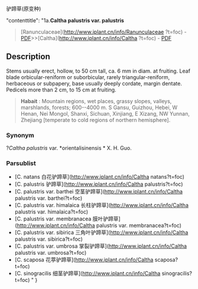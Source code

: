驴蹄草(原变种)

 

  "contenttitle": "1a.**Caltha palustris var. palustris**

> [Ranunculaceae](http://www.iplant.cn/info/Ranunculaceae ?t=foc) - [PDF](http://iplant.cn/foc/pdf/Ranunculaceae.pdf)>>[Caltha](http://www.iplant.cn/info/Caltha ?t=foc) - [PDF](http://www.iplant.cn/foc/pdf/Caltha.pdf)

## Description

Stems usually erect, hollow, to 50 cm tall, ca. 6 mm in diam. at fruiting. Leaf blade orbicular-reniform or suborbicular, rarely triangular-reniform, herbaceous or subpapery, base usually deeply cordate, margin dentate. Pedicels more than 2 cm, to 15 cm at fruiting.
> **Habait** : 
> Mountain regions, wet places, grassy slopes, valleys, marshlands, forests; 600--4000 m. S Gansu, Guizhou, Hebei, W Henan, Nei Mongol, Shanxi, Sichuan, Xinjiang, E Xizang, NW Yunnan, Zhejiang [temperate to cold regions of northern hemisphere].

### Synonym
?*Caltha palustris* var. *orientalisinensis * X. H. Guo.

### Parsublist

* [C.  natans  白花驴蹄草](http://www.iplant.cn/info/Caltha natans?t=foc)
* [C.  palustris  驴蹄草](http://www.iplant.cn/info/Caltha palustris?t=foc)
* [C.  palustris var. barthei  空茎驴蹄草](http://www.iplant.cn/info/Caltha palustris var. barthei?t=foc)
* [C.  palustris var. himalaica  长柱驴蹄草](http://www.iplant.cn/info/Caltha palustris var. himalaica?t=foc)
* [C.  palustris var. membranacea  膜叶驴蹄草](http://www.iplant.cn/info/Caltha palustris var. membranacea?t=foc)
* [C.  palustris var. sibirica  三角叶驴蹄草](http://www.iplant.cn/info/Caltha palustris var. sibirica?t=foc)
* [C.  palustris var. umbrosa  掌裂驴蹄草](http://www.iplant.cn/info/Caltha palustris var. umbrosa?t=foc)
* [C.  scaposa  花葶驴蹄草](http://www.iplant.cn/info/Caltha scaposa?t=foc)
* [C.  sinogracilis  细茎驴蹄草](http://www.iplant.cn/info/Caltha sinogracilis?t=foc)
"
}